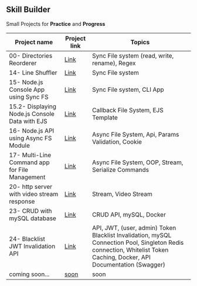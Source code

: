 ## **Skill Builder**

Small Projects for **Practice** and **Progress**

| Project name                                   | Project link                                                                                                                                                       | Topics                                                                                                                                                                |
| ---------------------------------------------- | ------------------------------------------------------------------------------------------------------------------------------------------------------------------ | --------------------------------------------------------------------------------------------------------------------------------------------------------------------- |
| 00- Directories Reorderer                      | [Link](https://github.com/mAbdullah821/small-projects-to-understand-nodeJS/tree/master/00-%20%5BProject%5D%20Directories%20Reorderer)                              | Sync File system (read, write, rename), Regex                                                                                                                         |
| 14- Line Shuffler                              | [Link](https://github.com/mAbdullah821/small-projects-to-understand-nodeJS/tree/master/14-%20%5BProject%5D%20Line%20Shuffler)                                      | Sync File system                                                                                                                                                      |
| 15- Node.js Console App using Sync FS          | [Link](https://github.com/mAbdullah821/small-projects-to-understand-nodeJS/tree/master/15-%20%5BProject%5D%20Node.js%20Console%20App%20using%20Sync%20FS)          | Sync File system, CLI App                                                                                                                                             |
| 15.2- Displaying Node.js Console Data with EJS | [Link](https://github.com/mAbdullah821/small-projects-to-understand-nodeJS/tree/master/15.2-%20%5BProject%5D%20Displaying%20Node.js%20Console%20Data%20with%20EJS) | Callback File System, EJS Template                                                                                                                                    |
| 16- Node.js API using Async FS Module          | [Link](https://github.com/mAbdullah821/small-projects-to-understand-nodeJS/tree/master/16-%20%5BProject%5D%20Node.js%20API%20using%20Async%20FS%20Module)          | Async File System, Api, Params Validation, Cookie                                                                                                                     |
| 17- Multi-Line Command app for File Management | [Link](https://github.com/mAbdullah821/small-projects-to-understand-nodeJS/tree/master/17-%20%5BProject%5D%20Multi-Line%20Command%20app%20for%20File%20Management) | Async File System, OOP, Stream, Serialize Commands                                                                                                                    |
| 20- http server with video stream response     | [Link](https://github.com/mAbdullah821/small-projects-to-understand-nodeJS/tree/master/20-%20%5BProject%5D%20http%20server%20with%20video%20stream%20response)     | Stream, Video Stream                                                                                                                                                  |
| 23- CRUD with mySQL database                   | [Link](https://github.com/mAbdullah821/small-projects-to-understand-nodeJS/tree/master/23-%20%5BProject%5D%20CRUD%20with%20mySQL%20database)                       | CRUD API, mySQL, Docker                                                                                                                                               |
| 24- Blacklist JWT Invalidation API             | [Link](https://github.com/mAbdullah821/small-projects-to-understand-nodeJS/tree/master/24-%20%5BProject%5D%20Blacklist%20JWT%20Invalidation%20API)                 | API, JWT, (user, admin) Token Blacklist Invalidation, mySQL Connection Pool, Singleton Redis connection, Whitelist Token Caching, Docker, API Documentation (Swagger) |
| coming soon...                                 | [soon]()                                                                                                                                                           | soon                                                                                                                                                                  |
